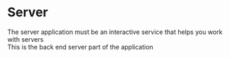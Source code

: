# Server
  
The server application must be an interactive service that helps you work with servers  
This is the back end server part of the application
